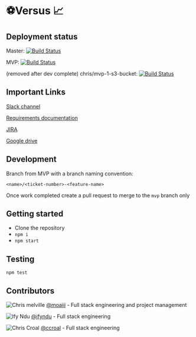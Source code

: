 # ⚽Versus 📈

## Deployment status

Master: [![Build Status](https://travis-ci.com/moaiii/versus.svg?branch=master)](https://travis-ci.com/moaiii/versus)

MVP: [![Build Status](https://travis-ci.com/moaiii/versus.svg?branch=mvp)](https://travis-ci.com/moaiii/versus)

(removed after dev complete)
chris/mvp-1-s3-bucket: [![Build Status](https://travis-ci.com/moaiii/versus.svg?branch=chris/mvp-1-s3-bucket)](https://travis-ci.com/moaiii/versus)

## Important Links

[Slack channel](https://moaiii.slack.com)

[Requirements documentation](https://docs.google.com/document/d/16uscTAFOv0NUeb7j58iORJ454OVXHeCCkjpKDw6wNHU/edit#)

[JIRA](https://football-versus.atlassian.net/secure/RapidBoard.jspa?projectKey=VR&rapidView=6)

[Google drive](https://drive.google.com/drive/folders/1ryhtsya98-6WM5ovWenJ-VSa1qD2zq_r)

## Development

Branch from MVP with a branch naming convention:

`<name>/<ticket-number>-<feature-name>`

Once work completed create a pull request to merge to the `mvp` branch only

## Getting started

- Clone the repository
- `npm i`
- `npm start`

## Testing

`npm test`


## Contributors
![Chris melville](https://avatars1.githubusercontent.com/u/12732217?s=20&v=4)
[@moaiii](https://github.com/moaiii) - Full stack engineering and project management

![Ify Ndu](https://avatars1.githubusercontent.com/u/15639127?s=20&v=4)
[@ifyndu](https://github.com/ifyndu) - Full stack engineering

![Chris Croal](https://avatars1.githubusercontent.com/u/44072215?s=20&v=4)
[@ccroal](https://github.com/ccroal) - Full stack engineering